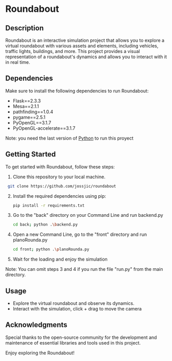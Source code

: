 # Roundabout

## Description

Roundabout is an interactive simulation project that allows you to explore a virtual roundabout with various assets and elements, including vehicles, traffic lights, buildings, and more. This project provides a visual representation of a roundabout's dynamics and allows you to interact with it in real time.

## Dependencies

Make sure to install the following dependencies to run Roundabout:

- Flask==2.3.3
- Mesa==2.1.1
- pathfinding==1.0.4
- pygame==2.5.1
- PyOpenGL==3.1.7
- PyOpenGL-accelerate==3.1.7

Note: you need the last version of [Python](https://www.python.org/) to run this proyect

## Getting Started

To get started with Roundabout, follow these steps:

1. Clone this repository to your local machine.

```bash
 git clone https://github.com/jossjic/roundabout
```

2. Install the required dependencies using pip:

   ```bash
   pip install -r requirements.txt
   ```

3. Go to the "back" directory on your Command Line and run backend.py

   ```bash
   cd back; python .\backend.py
   ```

4. Open a new Command Line, go to the "front" directory and run planoRounda.py
   ```bash
   cd front; python .\planoRounda.py
   ```
5. Wait for the loading and enjoy the simulation

Note: You can omit steps 3 and 4 if you run the file "run.py" from the main directory.

## Usage

- Explore the virtual roundabout and observe its dynamics.
- Interact with the simulation, click + drag to move the camera

## Acknowledgments

Special thanks to the open-source community for the development and maintenance of essential libraries and tools used in this project.

Enjoy exploring the Roundabout!
